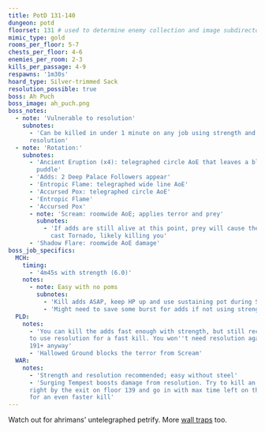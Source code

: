 ```yaml
---
title: PotD 131-140
dungeon: potd
floorset: 131 # used to determine enemy collection and image subdirectory
mimic_type: gold
rooms_per_floor: 5-7
chests_per_floor: 4-6
enemies_per_room: 2-3
kills_per_passage: 4-9
respawns: '1m30s'
hoard_type: Silver-trimmed Sack
resolution_possible: true
boss: Ah Puch
boss_image: ah_puch.png
boss_notes:
  - note: 'Vulnerable to resolution'
    subnotes:
      - 'Can be killed in under 1 minute on any job using strength and
      resolution'
  - note: 'Rotation:'
    subnotes:
      - 'Ancient Eruption (x4): telegraphed circle AoE that leaves a bleed
        puddle'
      - 'Adds: 2 Deep Palace Followers appear'
      - 'Entropic Flame: telegraphed wide line AoE'
      - 'Accursed Pox: telegraphed circle AoE'
      - 'Entropic Flame'
      - 'Accursed Pox'
      - note: 'Scream: roomwide AoE; applies terror and prey'
        subnotes:
          - 'If adds are still alive at this point, prey will cause them to
            cast Tornado, likely killing you'
      - 'Shadow Flare: roomwide AoE damage'
boss_job_specifics:
  MCH:
    timing:
      - '4m45s with strength (6.0)'
    notes:
      - note: Easy with no poms
        subnotes:
          - 'Kill adds ASAP, keep HP up and use sustaining pot during Scream'
          - 'Might need to save some burst for adds if not using strength'
  PLD:
    notes:
      - 'You can kill the adds fast enough with strength, but still recommended
      to use resolution for a fast kill. You won''t need resolution again until
      191+ anyway'
      - 'Hallowed Ground blocks the terror from Scream'
  WAR:
    notes:
      - 'Strength and resolution recommended; easy without steel'
      - 'Surging Tempest boosts damage from resolution. Try to kill an enemy
      right by the exit on floor 139 and go in with max time left on the buff
      for an even faster kill'
---
```


Watch out for ahrimans' untelegraphed petrify. More
[wall traps](/wall_traps.html#potd-131-149) too.
